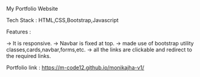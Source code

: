 My Portfolio Website

Tech Stack : HTML,CSS,Bootstrap,Javascript

Features :

-> It is responsive.
-> Navbar is fixed at top.
-> made use of bootstrap utility classes,cards,navbar,forms,etc.
-> all the links are clickable and redirect to the required links.

Portfolio link : https://m-code12.github.io/monikajha-v1/
